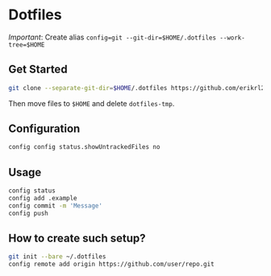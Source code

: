 # Dotfiles

*Important*: Create alias `config=git --git-dir=$HOME/.dotfiles --work-tree=$HOME`

## Get Started

```sh
git clone --separate-git-dir=$HOME/.dotfiles https://github.com/erikrl2/dotfiles-plasma dotfiles-tmp
```

Then move files to `$HOME` and delete `dotfiles-tmp`.

## Configuration

```sh
config config status.showUntrackedFiles no
```

## Usage

```sh
config status
config add .example
config commit -m 'Message'
config push

```

## How to create such setup?

```sh
git init --bare ~/.dotfiles
config remote add origin https://github.com/user/repo.git
```

